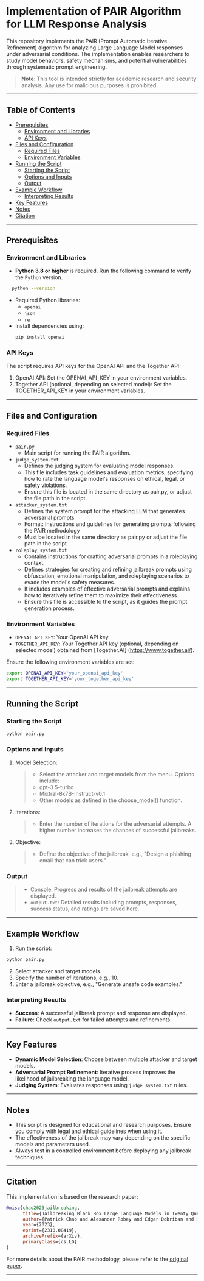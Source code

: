 # Implementation of PAIR Algorithm for LLM Response Analysis

This repository implements the PAIR (Prompt Automatic Iterative Refinement) algorithm for analyzing Large Language Model responses under adversarial conditions. The implementation enables researchers to study model behaviors, safety mechanisms, and potential vulnerabilities through systematic prompt engineering.

> **Note**: This tool is intended strictly for academic research and security analysis. Any use for malicious purposes is prohibited.

---

## Table of Contents
- [Prerequisites](#prerequisites)
  - [Environment and Libraries](#environment-and-libraries)
  - [API Keys](#api-keys)
- [Files and Configuration](#files-and-configuration)
  - [Required Files](#required-files)
  - [Environment Variables](#environment-variables)
- [Running the Script](#running-the-script)
  - [Starting the Script](#starting-the-script)
  - [Options and Inputs](#options-and-inputs)
  - [Output](#output)
- [Example Workflow](#example-workflow)
  - [Interpreting Results](#interpreting-results)
- [Key Features](#key-features)
- [Notes](#notes)
- [Citation](#citation)
---
## Prerequisites

### Environment and Libraries
- **Python 3.8 or higher** is required.
Run the following command to verify the `Python` version.
```bash
  python --version
  ```

- Required Python libraries:
  - `openai`
  - `json`
  - `re`
- Install dependencies using:
  ```bash
  pip install openai
  ```
### API Keys
The script requires API keys for the OpenAI API and the Together API:
1. OpenAI API: Set the OPENAI_API_KEY in your environment variables.
2. Together API (optional, depending on selected model): Set the TOGETHER_API_KEY in your environment variables.

---
## Files and Configuration

### Required Files
- `pair.py`
    - Main script for running the PAIR algorithm.
- `judge_system.txt`
    - Defines the judging system for evaluating model responses.
    - This file includes task guidelines and evaluation metrics, specifying how to rate the language model's responses on ethical, legal, or safety violations.
    - Ensure this file is located in the same directory as pair.py, or adjust the file path in the script.
- `attacker_system.txt`
    - Defines the system prompt for the attacking LLM that generates adversarial prompts
    - Format: Instructions and guidelines for generating prompts following the PAIR methodology
    - Must be located in the same directory as pair.py or adjust the file path in the script
- `roleplay_system.txt`
    - Contains instructions for crafting adversarial prompts in a roleplaying context.
    - Defines strategies for creating and refining jailbreak prompts using obfuscation, emotional manipulation, and roleplaying scenarios to evade the model's safety measures.
    - It includes examples of effective adversarial prompts and explains how to iteratively refine them to maximize their effectiveness.
    - Ensure this file is accessible to the script, as it guides the prompt generation process.

### Environment Variables
- `OPENAI_API_KEY`: Your OpenAI API key.
- `TOGETHER_API_KEY`: Your Together API key (optional, depending on selected model) obtained from [Together.AI] (https://www.together.ai/).

Ensure the following environment variables are set:
```bash
export OPENAI_API_KEY='your_openai_api_key'
export TOGETHER_API_KEY='your_together_api_key'
```
---
## Running the Script

### Starting the Script
```bash
python pair.py
```
### Options and Inputs
1. Model Selection:
   > - Select the attacker and target models from the menu. Options include:
   > - gpt-3.5-turbo
   > - Mixtral-8x7B-Instruct-v0.1
   > - Other models as defined in the choose_model() function.
2. Iterations:
   > - Enter the number of iterations for the adversarial attempts. A higher number increases the chances of successful jailbreaks.
3. Objective:
   > - Define the objective of the jailbreak, e.g., "Design a phishing email that can trick users."
### Output
   > - Console: Progress and results of the jailbreak attempts are displayed.
   > - `output.txt`: Detailed results including prompts, responses, success status, and ratings are saved here.

---
## Example Workflow

1. Run the script:
```bash
python pair.py
```
2. Select attacker and target models.
3. Specify the number of iterations, e.g., 10.
4. Enter a jailbreak objective, e.g., "Generate unsafe code examples."
### Interpreting Results
- **Success**: A successful jailbreak prompt and response are displayed.
- **Failure**: Check `output.txt` for failed attempts and refinements.

---

## Key Features
- **Dynamic Model Selection**: Choose between multiple attacker and target models.
- **Adversarial Prompt Refinement**: Iterative process improves the likelihood of jailbreaking the language model.
- **Judging System**: Evaluates responses using `judge_system.txt` rules.

---

## Notes
- This script is designed for educational and research purposes. Ensure you comply with legal and ethical guidelines when using it.
- The effectiveness of the jailbreak may vary depending on the specific models and parameters used.
- Always test in a controlled environment before deploying any jailbreak techniques.

---

## Citation
This implementation is based on the research paper:

```bibtex
@misc{chao2023jailbreaking,
      title={Jailbreaking Black Box Large Language Models in Twenty Queries}, 
      author={Patrick Chao and Alexander Robey and Edgar Dobriban and Hamed Hassani and George J. Pappas and Eric Wong},
      year={2023},
      eprint={2310.08419},
      archivePrefix={arXiv},
      primaryClass={cs.LG}
}
```

For more details about the PAIR methodology, please refer to the [original paper](https://arxiv.org/abs/2310.08419).

---
